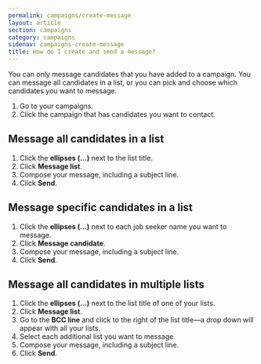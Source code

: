 ```yaml
---
permalink: campaigns/create-message
layout: article
section: campaigns
category: campaigns
sidenav: campaigns-create-message
title: How do I create and send a message?
---
```

You can only message candidates that you have added to a campaign. You can message all candidates in a list, or you can pick and choose which candidates you want to message.

1. Go to your campaigns.
2. Click the campaign that has candidates you want to contact.

## Message all candidates in a list

1. Click the **ellipses (…)** next to the list title.
2. Click **Message list**.
3. Compose your message, including a subject line.
4. Click **Send**.

## Message specific candidates in a list

1. Click the **ellipses (…)** next to each job seeker name you want to message.
2. Click **Message candidate**.
3. Compose your message, including a subject line.
4. Click **Send**.

## Message all candidates in multiple lists

1. Click the **ellipses (…)** next to the list title of one of your lists.
2. Click **Message list**.
3. Go to the **BCC line** and click to the right of the list title—a drop down will appear with all your lists.
4. Select each additional list you want to message.
5. Compose your message, including a subject line.
6. Click **Send**.

